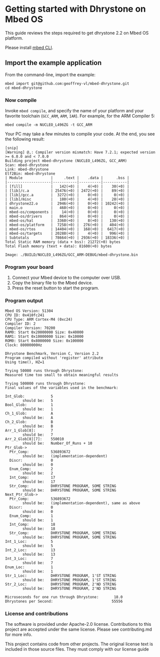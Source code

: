 # Getting started with Dhrystone on Mbed OS

This guide reviews the steps required to get dhrystone 2.2 on Mbed OS platform.

Please install [mbed CLI](https://github.com/ARMmbed/mbed-cli#installing-mbed-cli).

## Import the example application

From the command-line, import the example:

```
mbed import git@github.com:geoffrey-vl/mbed-dhrystone.git
cd mbed-dhrystone
```

### Now compile

Invoke `mbed compile`, and specify the name of your platform and your favorite toolchain (`GCC_ARM`, `ARM`, `IAR`). For example, for the ARM Compiler 5:

```
mbed compile -m NUCLEO_L496ZG -t GCC_ARM
```

Your PC may take a few minutes to compile your code. At the end, you see the following result:

```
[snip]
[Warning] @,: Compiler version mismatch: Have 7.2.1; expected version >= 6.0.0 and < 7.0.0
Building project mbed-dhrystone (NUCLEO_L496ZG, GCC_ARM)
Scan: mbed-dhrystone
Link: mbed-dhrystone
Elf2Bin: mbed-dhrystone
| Module             |     .text |    .data |      .bss |
|--------------------|-----------|----------|-----------|
| [fill]             |   142(+0) |    4(+0) |    30(+0) |
| [lib]/c.a          | 25476(+0) | 2472(+0) |    89(+0) |
| [lib]/gcc.a        |  3272(+0) |    0(+0) |     0(+0) |
| [lib]/misc         |   180(+0) |    4(+0) |    28(+0) |
| dhrystone22.o      |  2946(+0) |    0(+0) | 10242(+0) |
| main.o             |   460(+0) |    0(+0) |     0(+0) |
| mbed-os/components |    14(+0) |    0(+0) |     0(+0) |
| mbed-os/drivers    |   864(+0) |    0(+0) |     0(+0) |
| mbed-os/hal        |  3360(+0) |    8(+0) |   130(+0) |
| mbed-os/platform   |  7258(+0) |  276(+0) |   404(+0) |
| mbed-os/rtos       | 14404(+0) |  168(+0) |  6417(+0) |
| mbed-os/targets    | 20288(+0) |    4(+0) |   996(+0) |
| Subtotals          | 78664(+0) | 2936(+0) | 18336(+0) |
Total Static RAM memory (data + bss): 21272(+0) bytes
Total Flash memory (text + data): 81600(+0) bytes

Image: ./BUILD/NUCLEO_L496ZG/GCC_ARM-DEBUG/mbed-dhrystone.bin
```

### Program your board

1. Connect your Mbed device to the computer over USB.
1. Copy the binary file to the Mbed device.
1. Press the reset button to start the program.

### Program output

```
Mbed OS Version: 51304                                                       
CPU ID: 0x410fc241                                                           
CPU Type: ARM Cortex-M4 (0xc24) 
Compiler ID: 2                                                               
Compiler Version: 70200                                                      
RAM0: Start 0x20000000 Size: 0x40000                                         
RAM1: Start 0x10000000 Size: 0x10000       
ROM0: Start 0x8000000 Size: 0x100000       
Clock: 80000000Hz                          
                                           
Dhrystone Benchmark, Version C, Version 2.2
Program compiled without 'register' attribute
Using time(), HZ=1

Trying 50000 runs through Dhrystone:
Measured time too small to obtain meaningful results

Trying 500000 runs through Dhrystone:
Final values of the variables used in the benchmark:

Int_Glob:            5
        should be:   5
Bool_Glob:           1
        should be:   1
Ch_1_Glob:           A
        should be:   A
Ch_2_Glob:           B
        should be:   B
Arr_1_Glob[8]:       7
        should be:   7
Arr_2_Glob[8][7]:    550010
        should be:   Number_Of_Runs + 10
Ptr_Glob->
  Ptr_Comp:          536893672
        should be:   (implementation-dependent)
  Discr:             0
        should be:   0
  Enum_Comp:         2
        should be:   2
  Int_Comp:          17
        should be:   17
  Str_Comp:          DHRYSTONE PROGRAM, SOME STRING
        should be:   DHRYSTONE PROGRAM, SOME STRING
Next_Ptr_Glob->
  Ptr_Comp:          536893672
        should be:   (implementation-dependent), same as above
  Discr:             0
        should be:   0
  Enum_Comp:         1
        should be:   1
  Int_Comp:          18
        should be:   18
  Str_Comp:          DHRYSTONE PROGRAM, SOME STRING
        should be:   DHRYSTONE PROGRAM, SOME STRING
Int_1_Loc:           5
        should be:   5
Int_2_Loc:           13
        should be:   13
Int_3_Loc:           7
        should be:   7
Enum_Loc:            1
        should be:   1
Str_1_Loc:           DHRYSTONE PROGRAM, 1'ST STRING
        should be:   DHRYSTONE PROGRAM, 1'ST STRING
Str_2_Loc:           DHRYSTONE PROGRAM, 2'ND STRING
        should be:   DHRYSTONE PROGRAM, 2'ND STRING

Microseconds for one run through Dhrystone:       18.0 
Dhrystones per Second:                           55556 
```

### License and contributions
The software is provided under Apache-2.0 license. Contributions to this project are accepted under the same license. Please see contributing.md for more info.

This project contains code from other projects. The original license text is included in those source files. They must comply with our license guide